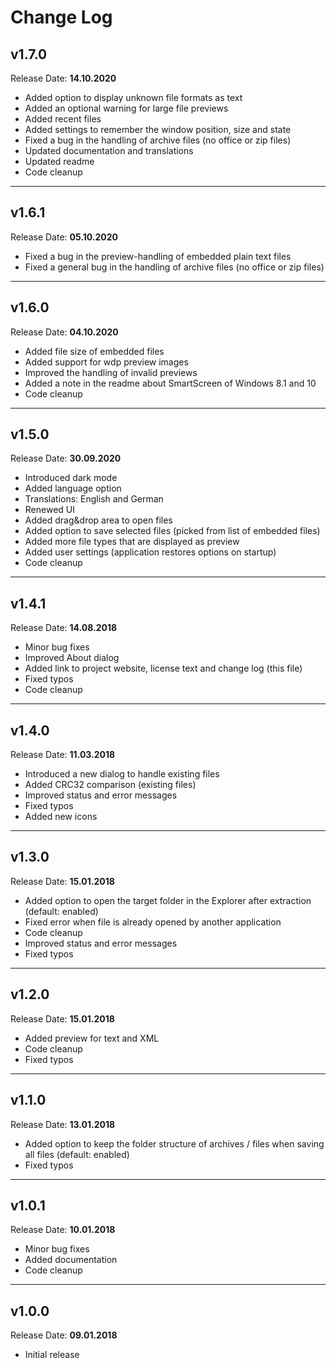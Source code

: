 # Change Log

## v1.7.0

Release Date: **14.10.2020**

- Added option to display unknown file formats as text
- Added an optional warning for large file previews
- Added recent files
- Added settings to remember the window position, size and state
- Fixed a bug in the handling of archive files (no office or zip files)
- Updated documentation and translations
- Updated readme
- Code cleanup

---

## v1.6.1

Release Date: **05.10.2020**

- Fixed a bug in the preview-handling of embedded plain text files
- Fixed a general bug in the handling of archive files (no office or zip files)

---

## v1.6.0

Release Date: **04.10.2020**

- Added file size of embedded files
- Added support for wdp preview images
- Improved the handling of invalid previews
- Added a note in the readme about SmartScreen of Windows 8.1 and 10
- Code cleanup

---

## v1.5.0

Release Date: **30.09.2020**

- Introduced dark mode
- Added language option
- Translations: English and German
- Renewed UI
- Added drag&drop area to open files
- Added option to save selected files (picked from list of embedded files)
- Added more file types that are displayed as preview
- Added user settings (application restores options on startup)
- Code cleanup

---

## v1.4.1

Release Date: **14.08.2018**

- Minor bug fixes
- Improved About dialog
- Added link to project website, license text and change log (this file)
- Fixed typos
- Code cleanup

---

## v1.4.0

Release Date: **11.03.2018**

- Introduced a new dialog to handle existing files
- Added CRC32 comparison (existing files)
- Improved status and error messages
- Fixed typos
- Added new icons

---

## v1.3.0

Release Date: **15.01.2018**

- Added option to open the target folder in the Explorer after extraction (default: enabled)
- Fixed error when file is already opened by another application
- Code cleanup
- Improved status and error messages
- Fixed typos

---

## v1.2.0

Release Date: **15.01.2018**

- Added preview for text and XML
- Code cleanup
- Fixed typos

---

## v1.1.0

Release Date: **13.01.2018**

- Added option to keep the folder structure of archives / files when saving all files (default: enabled)
- Fixed typos

---

## v1.0.1

Release Date: **10.01.2018**

- Minor bug fixes
- Added documentation
- Code cleanup

---

## v1.0.0

Release Date: **09.01.2018**

- Initial release
